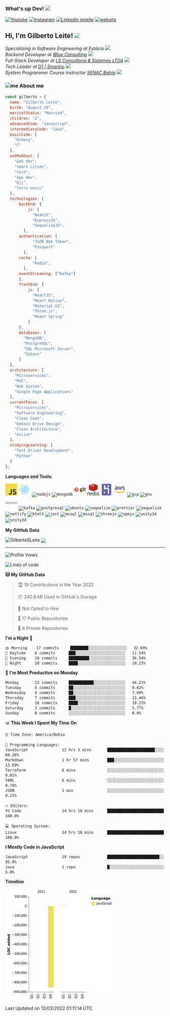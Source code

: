 ### What's up Dev! <img src="https://media3.giphy.com/media/101DNxoBTatF16/giphy.gif?cid=790b76115b641b6c647507c9ecb7a40dddcfb1ebe417465d&rid=giphy.gif&ct=g" width="200px">
[![Youtube](https://img.shields.io/youtube/channel/subscribers/UCgxQNglWC0N5rxDYiXlqGNQ?label=LS%20Consultoria%20%26%20Sistemas%20LTDA&style=social)](https://www.youtube.com/channel/UCgxQNglWC0N5rxDYiXlqGNQ/about)
[![Instagram](https://img.shields.io/badge/intagram-gilbertosleite-blue?&style=flat-square&logo=Instagram&logoColor=white&link=https://www.instagram.com/gilbertosleite/)](https://www.instagram.com/gilbertosleite/)
[![Linkedin gsleite](https://img.shields.io/badge/-gsleite-blue?style=flat-square&logo=Linkedin&logoColor=white&link=https://www.linkedin.com/in/gsleite/)](https://www.linkedin.com/in/gsleite/)
[![website](https://img.shields.io/badge/Website-46a2f1.svg?&style=flat-square&logo=Google-Chrome&logoColor=white&link=https://lsconsultorias.srv.br/projetos)](https://lsconsultorias.srv.br/projetos)
<br />
<h2> Hi, I'm Gilberto Leite!
	<img src="https://media2.giphy.com/media/eaECZB7V6GACc/giphy.gif?cid=790b7611fc0c9fa7fb4b5b88d60267657b72b7f4acb3f0d7&rid=giphy.gif&ct=g" width="50">
</h2>
<p>
	<em>Specializing in Software Engineering at Estácio
		<img src="https://media3.giphy.com/media/u1WhXLjwgcXpHJBMRM/giphy.gif?cid=790b761180982daa55a2dbaf8afbb68d347e4f6a3fe4a7dd&rid=giphy.gif&ct=g" width="80">
		</br>
	        Backend Developer at 
		<a href="https://www.iblueconsulting.com.br">IBlue Consulting</a>
		<img src="https://media2.giphy.com/media/3o7qE1YN7aBOFPRw8E/giphy.gif?cid=790b7611786df76f82f2ff9c9b54f3364afb62b0f694c904&rid=giphy.gif&ct=g" width="120"> 
    </br>
	        Full-Stack Developer at 
		<a href="https://lsconsultorias.srv.br/home">LS Consultoria & Sistemas LTDA</a>
		<img src="https://media2.giphy.com/media/3o7qE1YN7aBOFPRw8E/giphy.gif?cid=790b7611786df76f82f2ff9c9b54f3364afb62b0f694c904&rid=giphy.gif&ct=g" width="120">  
    </br>
	        Tech Leader at 
		<a href="https://www.d1.cx/">D1 | Smarkio</a>
		<img src="https://media2.giphy.com/media/3o7qE1YN7aBOFPRw8E/giphy.gif?cid=790b7611786df76f82f2ff9c9b54f3364afb62b0f694c904&rid=giphy.gif&ct=g" width="120"> 
    </br>
          System Programmer Course Instructor
		<a href="https://www.ba.senac.br/">SENAC Bahia</a>
		<img src="https://media0.giphy.com/media/KHifVpGZviSkxUDKy4/giphy.gif?cid=790b761146b420da18500a0d811a74364e136bf0409c977a&rid=giphy.gif&ct=g" width="120"> 
	</em>
</p>


### <img src="https://media4.giphy.com/media/KQm5O05y9rzQA/giphy.gif?cid=790b7611f85ea12df8b42fe74b96ce6f022e8dac6c8f65c9&rid=giphy.gif&ct=g" alt="me" width="50"> About me 

```javascript
const gilberto = {
  name: "Gilberto Leite",
  birth: "August 29",
  maritalStatus: "Married",
  children: "2",
  advancedCode: "Javascript",
  intermediaryCode: "Java",
  basicCode: [
    "Groovy",
    "C"
  ],
  askMeAbout: [
    "web dev", 
    "smart cities", 
    "tech", 
    "app dev", 
    "bjj", 
    "forro music"
  ],
  technologies: {
      backEnd: {
          js: [
            "NodeJS", 
            "ExpressJS", 
            "SequelizeJS", 
	    ],
	  authentication: [
            "JSON Web Token", 
            "Passport"
	    ],
	  cache: [            
            "Redis", 
	    ],
	  eventStreaming: ["Kafka"]
      },
      frontEnd: {
          js: [
            "ReactJS", 
            "React Native", 
            "Material-UI", 
            "Three.js", 
            "React Spring"
          ]
      },
      databases: [
        "MongoDB", 
        "PostgreSQL", 
        "SQL Microsoft Server", 
        "Sybase"
      ]
  },
  architecture: [
    "Microservices", 
    "MVC", 
    "Web System", 
    "Single Page Applications"
  ],
  currentFocus: [
    "Microservices",
    "Software Engineering", 
    "Clean Code", 
    "Domain Drive Design", 
    "Clean Architecture", 
    "eslint"
  ],
  studyingLearning: [
    "Test Driven Development",
    "Python"
  ]
};
```


**Languages and Tools:**  

<code><img src="https://raw.githubusercontent.com/github/explore/80688e429a7d4ef2fca1e82350fe8e3517d3494d/topics/javascript/javascript.png" alt="javascript" width="38" height="38"/></code>
<code><img src="https://raw.githubusercontent.com/github/explore/80688e429a7d4ef2fca1e82350fe8e3517d3494d/topics/react/react.png" alt="react" width="38" height="38"/></code>
<code><img src="https://www.vectorlogo.zone/logos/nodejs/nodejs-ar21.svg" alt="nodejs" width="38" height="38"/></code>
<code><img src="https://www.vectorlogo.zone/logos/mongodb/mongodb-ar21.svg" alt="mongodb" width="38" height="38" /></code>
<code><img src="https://raw.githubusercontent.com/github/explore/80688e429a7d4ef2fca1e82350fe8e3517d3494d/topics/git/git.png" alt="git" width="38" height="38"/></code>
<code><img src="https://raw.githubusercontent.com/devicons/devicon/master/icons/redis/redis-original-wordmark.svg" alt="redis" width="38" height="38"/></code>
<code><img src="https://raw.githubusercontent.com/devicons/devicon/master/icons/heroku/heroku-plain.svg" alt="heroku" width="38" height="38"/></code>
<code><img src="https://raw.githubusercontent.com/github/explore/80688e429a7d4ef2fca1e82350fe8e3517d3494d/topics/aws/aws.png" alt="aws" width="38" height="38"/></code>
<code><img src="https://www.vectorlogo.zone/logos/google_cloud/google_cloud-icon.svg" alt="gcp" width="38" height="38" /></code>
<code><img src="https://www.vectorlogo.zone/logos/gnu/gnu-ar21.svg" alt="gnu" width="38" height="38"/></code>
<code><img src="https://raw.githubusercontent.com/devicons/devicon/master/icons/express/express-original-wordmark.svg" alt="express" width="38" height="38"/></code>
<code><img src="https://www.vectorlogo.zone/logos/apache_kafka/apache_kafka-ar21.svg" alt="kafka" width="38" height="38"/></code>
<code><img src="https://www.vectorlogo.zone/logos/postgresql/postgresql-ar21.svg" alt="postgresql" width="38" height="38"/></code>
<code><img src="https://www.vectorlogo.zone/logos/ubuntu/ubuntu-ar21.svg" alt="ubuntu" width="38" height="38"/></code>
<code><img src="https://www.vectorlogo.zone/logos/sequelizejs/sequelizejs-ar21.svg" alt="sequelize" width="38" height="38"/></code>
<code><img src="https://www.vectorlogo.zone/logos/eslint/eslint-ar21.svg" alt="prettier" width="38" height="38"/></code>
<code><img src="https://raw.githubusercontent.com/bestofjs/bestofjs-webui/6e3c6656d7d9ce06a4e67d2e808da6aebf4d2f7d/public/logos/prettier.svg" alt="sequelize" width="38" height="38"/></code>
<code><img src="https://www.vectorlogo.zone/logos/netlify/netlify-ar21.svg" alt="netlify" width="38" height="38"/></code>
<code><img src="https://www.vectorlogo.zone/logos/w3_html5/w3_html5-ar21.svg" alt="html5" width="38" height="38"/></code>
<code><img src="https://www.vectorlogo.zone/logos/jestjsio/jestjsio-icon.svg" alt="jest" width="38" height="38"/></code>
<code><img src="https://www.svgrepo.com/show/303229/microsoft-sql-server-logo.svg" alt="mssql" width="38" height="38"/></code>
<code><img src="https://www.vectorlogo.zone/logos/claudiajs/claudiajs-ar21.svg" alt="mssql" width="38" height="38"/></code>
<code><img src="https://upload.vectorlogo.zone/logos/threejs/images/3453d6aa-b9c2-48b3-b2c1-97aa80b5525e.svg" alt="threejs" width="38" height="38"/></code>
<code><img src="https://www.vectorlogo.zone/logos/npmjs/npmjs-ar21.svg" alt="npmjs" width="38" height="38"/></code>
<code><img src="https://www.vectorlogo.zone/logos/unity3d/unity3d-ar21.svg" alt="unity3d" width="38" height="38"/></code>
<code><img src="https://avatars.githubusercontent.com/u/32372333?s=200&v=4" alt="unity3d" width="38" height="38"/></code>

**My GitHub Data**

<a>
	<img src="https://github-readme-stats.vercel.app/api?username=GilbertoSLeite&show_icons=true&count_private=true&theme=gotham" alt="GilbertoSLeite" />
</a>
<a>
	<img align="center" src="https://github-readme-stats.vercel.app/api/top-langs/?username=GilbertoSLeite" />
</a>

---
<!--START_SECTION:waka-->
![Profile Views](http://img.shields.io/badge/Profile%20Views-0-blue)

![Lines of code](https://img.shields.io/badge/From%20Hello%20World%20I%27ve%20Written--851%20Thousand%20lines%20of%20code-blue)

**🐱 My GitHub Data** 

> 🏆 19 Contributions in the Year 2022
 > 
> 📦 240.8 kB Used in GitHub's Storage 
 > 
> 🚫 Not Opted to Hire
 > 
> 📜 17 Public Repositories 
 > 
> 🔑 4 Private Repositories  
 > 
**I'm a Night 🦉** 

```text
🌞 Morning    17 commits     ████████░░░░░░░░░░░░░░░░░   32.69% 
🌆 Daytime    6 commits      ███░░░░░░░░░░░░░░░░░░░░░░   11.54% 
🌃 Evening    19 commits     █████████░░░░░░░░░░░░░░░░   36.54% 
🌙 Night      10 commits     ████░░░░░░░░░░░░░░░░░░░░░   19.23%

```
📅 **I'm Most Productive on Monday** 

```text
Monday       23 commits     ███████████░░░░░░░░░░░░░░   44.23% 
Tuesday      5 commits      ██░░░░░░░░░░░░░░░░░░░░░░░   9.62% 
Wednesday    4 commits      ██░░░░░░░░░░░░░░░░░░░░░░░   7.69% 
Thursday     7 commits      ███░░░░░░░░░░░░░░░░░░░░░░   13.46% 
Friday       10 commits     ████░░░░░░░░░░░░░░░░░░░░░   19.23% 
Saturday     3 commits      █░░░░░░░░░░░░░░░░░░░░░░░░   5.77% 
Sunday       0 commits      ░░░░░░░░░░░░░░░░░░░░░░░░░   0.0%

```


📊 **This Week I Spent My Time On** 

```text
⌚︎ Time Zone: America/Bahia

💬 Programming Languages: 
JavaScript               12 hrs 3 mins       █████████████████████░░░░   84.26% 
Markdown                 1 hr 57 mins        ███░░░░░░░░░░░░░░░░░░░░░░   13.69% 
Terraform                6 mins              ░░░░░░░░░░░░░░░░░░░░░░░░░   0.81% 
YAML                     6 mins              ░░░░░░░░░░░░░░░░░░░░░░░░░   0.78% 
JSON                     1 min               ░░░░░░░░░░░░░░░░░░░░░░░░░   0.23%

🔥 Editors: 
VS Code                  14 hrs 18 mins      █████████████████████████   100.0%

💻 Operating System: 
Linux                    14 hrs 18 mins      █████████████████████████   100.0%

```

**I Mostly Code in JavaScript** 

```text
JavaScript               19 repos            ███████████████████████░░   95.0% 
Java                     1 repo              █░░░░░░░░░░░░░░░░░░░░░░░░   5.0%

```


**Timeline**

![Chart not found](https://raw.githubusercontent.com/GilbertoSLeite/GilbertoSLeite/master/charts/bar_graph.png) 


 Last Updated on 13/03/2022 01:11:14 UTC
<!--END_SECTION:waka-->
